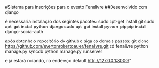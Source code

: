 #Sistema para inscrições para o evento Fenalivre
##Desenvolvido com django

é necessaria instalação dos segintes pacotes:
	sudo apt-get install git
	sudo apt-get install python-django
	sudo apt-get install python-pip
	pip install django-social-auth

após obtenha o repositório do github e siga os demais passos:
	git clone https://github.com/evertonrobertoauler/fenalivre.git
	cd fenalivre
	python manage.py syncdb
	python manage.py runserver

e já estará rodando, no endereço default http://127.0.0.1:8000/"
